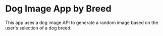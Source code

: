 # Dog Image App by Breed

This app uses a dog image API to generate a random image based on the user's selection of a dog breed.
